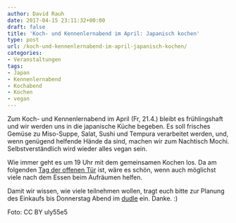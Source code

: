 ```yaml
---
author: David Rauh
date: 2017-04-15 23:11:32+00:00
draft: false
title: 'Koch- und Kennenlernabend im April: Japanisch kochen'
type: post
url: /koch-und-kennenlernabend-im-april-japanisch-kochen/
categories:
- Veranstaltungen
tags:
- Japan
- Kennenlernabend
- Kochabend
- Kochen
- vegan
---
```


Zum Koch- und Kennenlernabend im April (Fr, 21.4.) bleibt es frühlingshaft und wir werden uns in die japanische Küche begeben. Es soll frisches Gemüse zu Miso-Suppe, Salat, Sushi und Tempura verarbeitet werden, und, wenn genügend helfende Hände da sind, machen wir zum Nachtisch Mochi. Selbstverständlich wird wieder alles vegan sein.

<!-- more -->

Wie immer geht es um 19 Uhr mit dem gemeinsamen Kochen los. Da am folgenden [Tag der offenen Tür](/tag-der-offenen-tuer-am-22-und-23-april-2017-mit-junghackern-und-hebocon/) ist, wäre es schön, wenn auch möglichst viele nach dem Essen beim Aufräumen helfen.

Damit wir wissen, wie viele teilnehmen wollen, tragt euch bitte zur Planung des Einkaufs bis Donnerstag Abend im [dudle](https://dudle.inf.tu-dresden.de/g8vg4fiv/) ein. Danke. :)

Foto: CC BY uly55e5


